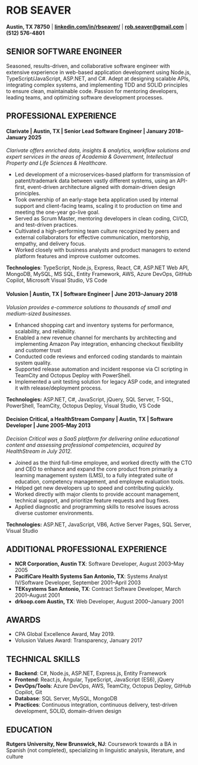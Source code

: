 # ROB SEAVER

**Austin, TX 78750** | **[linkedin.com/in/rbseaver/](http://linkedin.com/in/rbseaver/)** | **[rob.seaver@gmail.com](mailto:rob.seaver@gmail.com)** | **(512) 576-4801**

## **SENIOR SOFTWARE ENGINEER**

Seasoned, results-driven, and collaborative software engineer with extensive experience in web-based application development using Node.js, TypeScript/JavaScript, ASP.NET, and C#. Adept at designing scalable APIs, integrating complex systems, and implementing TDD and SOLID principles to ensure clean, maintainable code. Passion for mentoring developers, leading teams, and optimizing software development processes.

## **PROFESSIONAL EXPERIENCE**

#### Clarivate |  Austin, TX  | Senior Lead Software Engineer  | January 2018–January 2025

*Clarivate offers enriched data, insights & analytics, workflow solutions and expert services in the areas of Academia & Government, Intellectual Property and Life Sciences & Healthcare.*


* Led development of a microservices-based platform for transmission of patent/trademark data between vastly different systems, using an API-first, event-driven architecture aligned with domain-driven design principles.
* Took ownership of an early-stage beta application used by internal support and client-facing teams, scaling it to production on time and meeting the one-year go-live goal.
* Served as Scrum Master, mentoring developers in clean coding, CI/CD, and test-driven practices.
* Cultivated a high-performing team culture recognized by peers and external collaborators for effective communication, mentorship, empathy, and delivery focus.
* Worked closely with business analysts and product managers to extend platform features and improve customer outcomes.


**Technologies**: TypeScript, Node.js, Express, React, C#, ASP.NET Web API, MongoDB, MySQL, MS SQL, Entity Framework, AWS, Azure DevOps, GitHub Copilot, Microsoft Visual Studio, VS Code

#### Volusion | Austin, TX | Software Engineer | June 2013–January 2018

*Volusion provides e-commerce solutions to thousands of small and medium-sized businesses.*


* Enhanced shopping cart and inventory systems for performance, scalability, and reliability.
* Enabled a new revenue channel for merchants by architecting and implementing Amazon Pay integration, enhancing checkout flexibility and customer trust
* Conducted code reviews and enforced coding standards to maintain system quality.
* Supported release automation and incident response via CI scripting in TeamCity and Octopus Deploy with PowerShell.
* Implemented a unit testing solution for legacy ASP code, and integrated it with release/deployment process.


**Technologies:** ASP.NET, C#, JavaScript, jQuery, SQL Server, T-SQL, PowerShell, TeamCity, Octopus Deploy, Visual Studio, VS Code

#### Decision Critical, a HealthStream Company | Austin, TX | Software Developer | June 2005–May 2013

*Decision Critical was a SaaS platform for delivering online educational content and assessing professional competencies, acquired by HealthStream in July 2012.*


* Joined as the third full-time employee, and worked directly with the CTO and CEO to enhance and expand the core product from primarily a learning management system (LMS), to a fully integrated suite of education, competency management, and employee evaluation tools.
* Helped get new developers up to speed and contributing quickly.
* Worked directly with major clients to provide account management, technical support, and prioritize feature requests and bug fixes.
* Applied diagnostic and programming skills to resolve issues across diverse customer environments.


**Technologies:** ASP.NET, JavaScript, VB6, Active Server Pages, SQL Server, Visual Studio

## **ADDITIONAL PROFESSIONAL EXPERIENCE**

* **NCR Corporation, Austin TX**: Software Developer, August 2003–May 2005
* **PacifiCare Health Systems San Antonio, TX**: Systems Analyst IV/Software Developer, September 2001–April 2003
* **TEKsystems San Antonio, TX**: Contract Software Developer, March 2001–August 2001
* **drkoop.com Austin, TX**: Web Developer, August 2000–January 2001

## **AWARDS**

* CPA Global Excellence Award, May 2019.
* Volusion Values Award: Transparency, January 2017

## **TECHNICAL SKILLS**

* **Backend**: C#, Node.js, ASP.NET, Express.js, Entity Framework
* **Frontend**: React.js, Angular, TypeScript, JavaScript (ES6), jQuery
* **DevOps/Tools**: Azure DevOps, AWS, TeamCity, Octopus Deploy, GitHub Copilot, Git
* **Database**: SQL Server, MySQL, MongoDB
* **Practices**: Continuous integration, continuous delivery, test-driven development, SOLID, domain-driven design

## **EDUCATION**

**Rutgers University, New Brunswick, NJ**: Coursework towards a BA in Spanish (not completed), specializing in linguistic analysis, literature, and culture